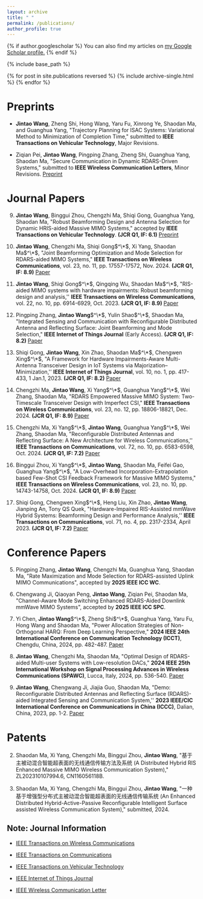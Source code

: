 ```yaml
---
layout: archive
title: " "
permalink: /publications/
author_profile: true
---
```


{% if author.googlescholar %}
  You can also find my articles on <u><a href="{{author.googlescholar}}">my Google Scholar profile</a>.</u>
{% endif %}

{% include base_path %}

{% for post in site.publications reversed %}
  {% include archive-single.html %}
{% endfor %}

# Preprints



- **Jintao Wang**, Zheng Shi, Hong Wang, Yaru Fu, Xinrong Ye, Shaodan Ma, and Guanghua Yang, "Trajectory Planning for ISAC Systems: Variational
Method to Minimization of Completion Time," submitted to **IEEE Transactions on Vehicular Technology**, Major Revisions. 

- Ziqian Pei, **Jintao Wang**, Pingping Zhang, Zheng Shi, Guanghua Yang, Shaodan Ma, "Secure Communication in Dynamic RDARS-Driven Systems," submitted to **IEEE Wireless Communication Letters**, Minor Revisions. [Preprint](https://arxiv.org/abs/2501.10705)





# Journal Papers

9. **Jintao Wang**, Binggui Zhou, Chengzhi Ma, Shiqi Gong, Guanghua Yang, Shaodan Ma, "Robust Beamforming Design and Antenna Selection for Dynamic HRIS-aided Massive MIMO Systems," accepted by **IEEE Transactions on Vehicular Technology**.  **(JCR Q1, IF: 6.1)** [Preprint](https://arxiv.org/abs/2404.00598)

8. **Jintao Wang**, Chengzhi Ma, Shiqi Gong$^\*$, Xi Yang, Shaodan Ma$^\*$, "Joint Beamforming Optimization and Mode Selection for RDARS-aided MIMO Systems," **IEEE Transactions on Wireless Communications**, vol. 23, no. 11, pp. 17557-17572, Nov. 2024. **(JCR Q1, IF: 8.9)** [Paper](https://ieeexplore.ieee.org/document/10705003)

7. **Jintao Wang**, Shiqi Gong$^\*$, Qingqing Wu, Shaodan Ma$^\*$, "RIS-aided MIMO systems with hardware impairments: Robust beamforming design and analysis,'' **IEEE Transactions on Wireless Communications**, vol. 22, no. 10, pp. 6914-6929, Oct. 2023. **(JCR Q1, IF: 8.9)** [Paper](https://ieeexplore.ieee.org/abstract/document/10056867)

6. Pingping Zhang, **Jintao Wang**$^\*$, Yulin Shao$^\*$, Shaodan Ma, "Integrated Sensing and Communication with Reconfigurable Distributed Antenna and Reflecting Surface: Joint Beamforming and Mode Selection," **IEEE Internet of Things Journal** (Early Access). **(JCR Q1, IF: 8.2)** [Paper](https://ieeexplore.ieee.org/abstract/document/10938954)

5. Shiqi Gong, **Jintao Wang**, Xin Zhao, Shaodan Ma$^\*$, Chengwen Xing$^\*$, "A Framework for Hardware Impairments-Aware Multi-Antenna Transceiver Design in IoT Systems via Majorization–Minimization,'' **IEEE Internet of Things Journal**, vol. 10, no. 1, pp. 417-433, 1 Jan.1, 2023. **(JCR Q1, IF: 8.2)** [Paper](https://ieeexplore.ieee.org/abstract/document/9867975)

4. Chengzhi Ma, **Jintao Wang**, Xi Yang$^\*$, Guanghua Yang$^\*$, Wei Zhang, Shaodan Ma, "RDARS Empowered Massive MIMO System: Two-Timescale Transceiver Design with Imperfect CSI," **IEEE Transactions on Wireless Communications**, vol. 23, no. 12, pp. 18806-18821, Dec. 2024. **(JCR Q1, IF: 8.9)** [Paper](https://ieeexplore.ieee.org/document/10729705)

3. Chengzhi Ma, Xi Yang$^\*$, **Jintao Wang**, Guanghua Yang$^\*$, Wei Zhang, Shaodan Ma, "Reconfigurable Distributed Antennas and Reflecting Surface: A New Architecture for Wireless Communications,'' **IEEE Transactions on Communications**, vol. 72, no. 10, pp. 6583-6598, Oct. 2024. **(JCR Q1, IF: 7.2)** [Paper](https://ieeexplore.ieee.org/abstract/document/10530348)

2. Binggui Zhou, Xi Yang$^\*$, **Jintao Wang**, Shaodan Ma, Feifei Gao, Guanghua Yang$^\*$, "A Low-Overhead Incorporation-Extrapolation based Few-Shot CSI Feedback Framework for Massive MIMO Systems," **IEEE Transactions on Wireless Communications**, vol. 23, no. 10, pp. 14743-14758, Oct. 2024. **(JCR Q1, IF: 8.9)** [Paper](https://ieeexplore.ieee.org/document/10600118)

1. Shiqi Gong, Chengwen Xing$^\*$, Heng Liu, Xin Zhao, **Jintao Wang**, Jianping An, Tony QS Quek, "Hardware-Impaired RIS-Assisted mmWave Hybrid Systems: Beamforming Design and Performance Analysis,'' **IEEE Transactions on Communications**, vol. 71, no. 4, pp. 2317-2334, April 2023.  **(JCR Q1, IF: 7.2)** [Paper](https://ieeexplore.ieee.org/abstract/document/10034679) 


# Conference Papers

5. Pingping Zhang, **Jintao Wang**, Chengzhi Ma, Guanghua Yang, Shaodan Ma, "Rate Maximization and Mode Selection for RDARS-assisted Uplink MIMO Communications", accepted by **2025 IEEE ICC WC**.

4. Chengwang Ji, Qiaoyan Peng, **Jintao Wang**, Ziqian Pei, Shaodan Ma, "Channel-Aware Mode Switching Enhanced RDARS-Aided Downlink mmWave MIMO Systems", accepted by **2025 IEEE ICC SPC**.


3. Yi Chen, **Jintao Wang**$^\*$, Zheng Shi$^\*$, Guanghua Yang, Yaru Fu, Hong Wang and Shaodan Ma, "Power Allocation Strategies of Non-Orthogonal HARQ: From Deep Learning Perspective," **2024 IEEE 24th International Conference on Communication Technology (ICCT)**, Chengdu, China, 2024, pp. 482-487. [Paper](https://ieeexplore.ieee.org/document/10946464)

2. **Jintao Wang**, Chengzhi Ma, Shaodan Ma, "Optimal Design of RDARS-aided Multi-user Systems with Low-resolution DACs," **2024 IEEE 25th International Workshop on Signal Processing Advances in Wireless Communications (SPAWC)**, Lucca, Italy, 2024, pp. 536-540. [Paper](https://ieeexplore.ieee.org/document/10694127)

1.  **Jintao Wang**, Chengwang Ji, Jiajia Guo, Shaodan Ma, "Demo: Reconfigurable Distributed Antennas and Reflecting Surface (RDARS)-aided Integrated Sensing and Communication System,'' **2023 IEEE/CIC International Conference on Communications in China (ICCC)**, Dalian, China, 2023, pp. 1-2.  [Paper](https://ieeexplore.ieee.org/abstract/document/10233300)



# Patents

2. Shaodan Ma, Xi Yang, Chengzhi Ma, Binggui Zhou, **Jintao Wang**, "基于主被动混合智能超表面的无线通信传输方法及系统 (A Distributed Hybrid RIS Enhanced Massive MIMO Wireless Communication System)," ZL202310107994.6, CN116056118B.



1. Shaodan Ma, Xi Yang, Chengzhi Ma, Binggui Zhou, **Jintao Wang**, "一种基于增强型分布式主被动混合智能超表面的无线通信传输系统 (An Enhanced Distributed Hybrid-Active-Passive Reconfigurable Intelligent Surface assisted Wireless Communication System)," submitted, 2024. 

## Note: Journal Information

- [IEEE Transactions on Wireless Communications](https://www.letpub.com.cn/index.php?journalid=3428&page=journalapp&view=detail)

- [IEEE Transactions on Communications](https://www.letpub.com.cn/index.php?journalid=3372&page=journalapp&view=detail)

- [IEEE Transactions on Vehicular Technology](https://www.letpub.com.cn/index.php?journalid=3425&page=journalapp&view=detail)

- [IEEE Internet of Things Journal](https://www.letpub.com.cn/index.php?journalid=10193&page=journalapp&view=detail)

- [IEEE Wireless Communication Letter](https://www.letpub.com.cn/index.php?journalid=10241&page=journalapp&view=detail)








